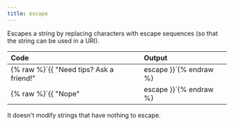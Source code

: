 ```yaml
---
title: escape
---
```


Escapes a string by replacing characters with escape sequences (so that the string can be used in a URI).

| Code                                                   | Output             |
|:-------------------------------------------------------|:-------------------|
| {% raw %}`{{ "Need tips? Ask a friend!" | escape }}`{% endraw %}     | `"Need%20tips%3F%Ask%20a%20friend%21"` |
| {% raw %}`{{ "Nope" | escape }}`{% endraw %}           | `"Nope"` |

It doesn't modify strings that have nothing to escape.

